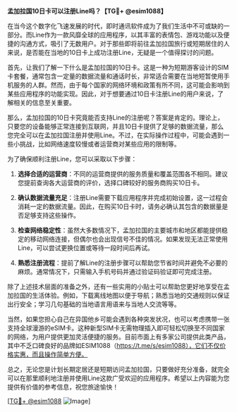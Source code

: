 **孟加拉国10日卡可以注册Line吗？【TG💪+ @esim1088】**

在当今这个数字化飞速发展的时代，即时通讯软件成为了我们生活中不可或缺的一部分。而Line作为一款风靡全球的应用程序，以其丰富的表情包、游戏功能以及便捷的沟通方式，吸引了无数用户。对于那些即将前往孟加拉国旅行或短期居住的人来说，是否能在当地的10日卡上成功注册Line，无疑是一个值得探讨的问题。

首先，让我们了解一下什么是孟加拉国的10日卡。这是一种为短期游客设计的SIM卡套餐，通常包含一定量的数据流量和通话时长，非常适合需要在当地短暂使用手机服务的人群。然而，由于每个国家的网络环境和政策有所不同，这可能会影响到某些应用程序的功能实现。因此，对于想要通过10日卡注册Line的用户来说，了解相关的信息至关重要。

那么，孟加拉国的10日卡究竟能否支持Line的注册呢？答案是肯定的。理论上，只要您的设备能够正常连接到互联网，并且10日卡提供了足够的数据流量，那么您完全可以在孟加拉国注册并使用Line。不过，在实际操作过程中，可能会遇到一些小挑战，比如网络速度较慢或者运营商对某些应用的限制等。

为了确保顺利注册Line，您可以采取以下步骤：

1. **选择合适的运营商**：不同的运营商提供的服务质量和覆盖范围各不相同。建议您提前查询各大运营商的评价，选择口碑较好的服务商购买10日卡。
   
2. **确认数据流量充足**：注册Line需要下载应用程序并完成初始设置，这一过程会消耗一定的数据流量。因此，在购买10日卡时，请务必确认其包含的数据量是否足够支持这些操作。

3. **检查网络稳定性**：虽然大多数情况下，孟加拉国的主要城市和地区都能提供稳定的移动网络连接，但偶尔也会出现信号不佳的情况。如果发现无法正常使用Line，可以尝试更换位置或等待一段时间后再试。

4. **熟悉注册流程**：提前了解Line的注册步骤可以帮助您节省时间并避免不必要的麻烦。通常情况下，只需输入手机号码并通过验证码验证即可完成注册。

除了上述技术层面的准备之外，还有一些实用的小贴士可以帮助您更好地享受在孟加拉国的生活体验。例如，下载离线地图以便于导航；熟悉当地的交通规则以保证出行安全；学习几句基础的当地语言用语来与当地人交流等等。

当然，如果您担心自己在异国他乡可能会遇到各种突发状况，也可以考虑携带一张支持全球漫游的eSIM卡。这种新型SIM卡无需物理插入即可轻松切换至不同国家的网络，为用户提供更加灵活便捷的服务。目前市面上有多家公司提供此类产品，其中不乏口碑良好的品牌如ESIM1088（https://t.me/s/esim1088），它们不仅价格实惠，而且操作简单方便。

总之，无论您是计划长期定居还是短期访问孟加拉国，只要做好充分准备，就完全可以在那里顺利地注册并使用Line这款广受欢迎的应用程序。希望以上内容能为您提供有价值的参考信息，祝您旅途愉快！

[[TG💪+ @esim1088](https://t.me/s/esim1088) ![Image](https://i.postimg.cc/4NQfJmqS/Snipaste-2025-05-13-00-14-12.png)]